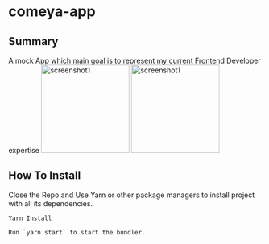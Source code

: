 # comeya-app

## Summary

A mock App which main goal is to represent my current Frontend Developer expertise
<img scr="./assets/capture1.png" alt="screenshot1" width="175"/>
<img scr="./assets/capture1.png" alt="screenshot1" width="175"/>

## How To Install

Close the Repo and Use Yarn or other package managers to install project with all its dependencies.

```
Yarn Install
```

```
Run `yarn start` to start the bundler.
```
